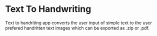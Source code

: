 

# Text To Handwriting 

Text to handriting app converts the user input of simple text to the user prefered handritten text images which can be exported as .zip or .pdf.

